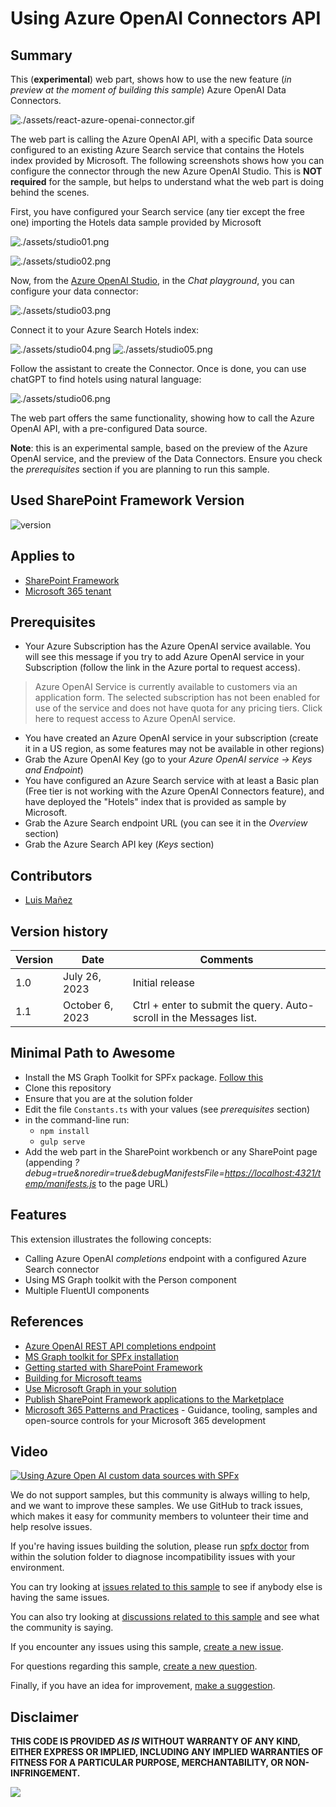 # Using Azure OpenAI Connectors API

## Summary

This (__experimental__) web part, shows how to use the new feature (_in preview at the moment of building this sample_) Azure OpenAI Data Connectors.

![./assets/react-azure-openai-connector.gif](./assets/react-azure-openai-connector.gif)

The web part is calling the Azure OpenAI API, with a specific Data source configured to an existing Azure Search service that contains the Hotels index provided by Microsoft. The following screenshots shows how you can configure the connector through the new Azure OpenAI Studio. This is __NOT required__ for the sample, but helps to understand what the web part is doing behind the scenes.

First, you have configured your Search service (any tier except the free one) importing the Hotels data sample provided by Microsoft

![./assets/studio01.png](./assets/studio01.png)

![./assets/studio02.png](./assets/studio02.png)

Now, from the [Azure OpenAI Studio](https://oai.azure.com/portal), in the _Chat playground_, you can configure your data connector:

![./assets/studio03.png](./assets/studio03.png)

Connect it to your Azure Search Hotels index:

![./assets/studio04.png](./assets/studio04.png)
![./assets/studio05.png](./assets/studio05.png)

Follow the assistant to create the Connector. Once is done, you can use chatGPT to find hotels using natural language:

![./assets/studio06.png](./assets/studio06.png)

The web part offers the same functionality, showing how to call the Azure OpenAI API, with a pre-configured Data source.

__Note__: this is an experimental sample, based on the preview of the Azure OpenAI service, and the preview of the Data Connectors. Ensure you check the _prerequisites_ section if you are planning to run this sample.

## Used SharePoint Framework Version

![version](https://img.shields.io/badge/version-1.17.4-green.svg)

## Applies to

- [SharePoint Framework](https://aka.ms/spfx)
- [Microsoft 365 tenant](https://docs.microsoft.com/sharepoint/dev/spfx/set-up-your-developer-tenant)

## Prerequisites

- Your Azure Subscription has the Azure OpenAI service available. You will see this message if you try to add Azure OpenAI service in your Subscription (follow the link in the Azure portal to request access).

> Azure OpenAI Service is currently available to customers via an application form. The selected subscription has not been enabled for use of the service and does not have quota for any pricing tiers. Click here to request access to Azure OpenAI service.

- You have created an Azure OpenAI service in your subscription (create it in a US region, as some features may not be available in other regions)
- Grab the Azure OpenAI Key (go to your _Azure OpenAI service -> Keys and Endpoint_)
- You have configured an Azure Search service with at least a Basic plan (Free tier is not working with the Azure OpenAI Connectors feature), and have deployed the "Hotels" index that is provided as sample by Microsoft.
- Grab the Azure Search endpoint URL (you can see it in the _Overview_ section)
- Grab the Azure Search API key (_Keys_ section)

## Contributors

- [Luis Mañez](https://github.com/luismanez)

## Version history

| Version | Date             | Comments        |
| ------- | ---------------- | --------------- |
| 1.0     | July 26, 2023 | Initial release |
| 1.1     | October 6, 2023 | Ctrl + enter to submit the query. Auto-scroll in the Messages list. |

## Minimal Path to Awesome

- Install the MS Graph Toolkit for SPFx package. [Follow this](https://learn.microsoft.com/graph/toolkit/get-started/mgt-spfx)
- Clone this repository
- Ensure that you are at the solution folder
- Edit the file `Constants.ts` with your values (see _prerequisites_ section)
- in the command-line run:
  - `npm install`
  - `gulp serve`
- Add the web part in the SharePoint workbench or any SharePoint page (appending _?debug=true&noredir=true&debugManifestsFile=<https://localhost:4321/temp/manifests.js>_ to the page URL)

## Features

This extension illustrates the following concepts:

- Calling Azure OpenAI _completions_ endpoint with a configured Azure Search connector
- Using MS Graph toolkit with the Person component
- Multiple FluentUI components

## References

- [Azure OpenAI REST API completions endpoint](https://learn.microsoft.com/azure/ai-services/openai/reference#chat-completions)
- [MS Graph toolkit for SPFx installation](https://learn.microsoft.com/graph/toolkit/get-started/mgt-spfx)
- [Getting started with SharePoint Framework](https://docs.microsoft.com/sharepoint/dev/spfx/set-up-your-developer-tenant)
- [Building for Microsoft teams](https://docs.microsoft.com/sharepoint/dev/spfx/build-for-teams-overview)
- [Use Microsoft Graph in your solution](https://docs.microsoft.com/sharepoint/dev/spfx/web-parts/get-started/using-microsoft-graph-apis)
- [Publish SharePoint Framework applications to the Marketplace](https://docs.microsoft.com/sharepoint/dev/spfx/publish-to-marketplace-overview)
- [Microsoft 365 Patterns and Practices](https://aka.ms/m365pnp) - Guidance, tooling, samples and open-source controls for your Microsoft 365 development

## Video

[![Using Azure Open AI custom data sources with SPFx](./assets/video-thumbnail.png)](https://youtu.be/VVjNkwh2W3U?si=tYSpsBdcn5abiC-m&t=1750 "Using Azure Open AI custom data sources with SPFx")

We do not support samples, but this community is always willing to help, and we want to improve these samples. We use GitHub to track issues, which makes it easy for  community members to volunteer their time and help resolve issues.

If you're having issues building the solution, please run [spfx doctor](https://pnp.github.io/cli-microsoft365/cmd/spfx/spfx-doctor/) from within the solution folder to diagnose incompatibility issues with your environment.

You can try looking at [issues related to this sample](https://github.com/pnp/sp-dev-fx-webparts/issues?q=label%3A%22sample%3A%20react-azure-openai-connector%22) to see if anybody else is having the same issues.

You can also try looking at [discussions related to this sample](https://github.com/pnp/sp-dev-fx-webparts/discussions?discussions_q=react-azure-openai-connector) and see what the community is saying.

If you encounter any issues using this sample, [create a new issue](https://github.com/pnp/sp-dev-fx-webparts/issues/new?assignees=&labels=Needs%3A+Triage+%3Amag%3A%2Ctype%3Abug-suspected%2Csample%3A%20react-azure-openai-connector&template=bug-report.yml&sample=react-azure-openai-connector&authors=@luismanez&title=react-azure-openai-connector%20-%20).

For questions regarding this sample, [create a new question](https://github.com/pnp/sp-dev-fx-webparts/issues/new?assignees=&labels=Needs%3A+Triage+%3Amag%3A%2Ctype%3Aquestion%2Csample%3A%20react-azure-openai-connector&template=question.yml&sample=react-azure-openai-connector&authors=@luismanez&title=react-azure-openai-connector%20-%20).

Finally, if you have an idea for improvement, [make a suggestion](https://github.com/pnp/sp-dev-fx-webparts/issues/new?assignees=&labels=Needs%3A+Triage+%3Amag%3A%2Ctype%3Aenhancement%2Csample%3A%20react-azure-openai-connector&template=suggestion.yml&sample=react-azure-openai-connector&authors=@luismanez&title=react-azure-openai-connector%20-%20).

## Disclaimer

**THIS CODE IS PROVIDED _AS IS_ WITHOUT WARRANTY OF ANY KIND, EITHER EXPRESS OR IMPLIED, INCLUDING ANY IMPLIED WARRANTIES OF FITNESS FOR A PARTICULAR PURPOSE, MERCHANTABILITY, OR NON-INFRINGEMENT.**

<img src="https://m365-visitor-stats.azurewebsites.net/sp-dev-fx-webparts/samples/react-azure-openai-connector" />
